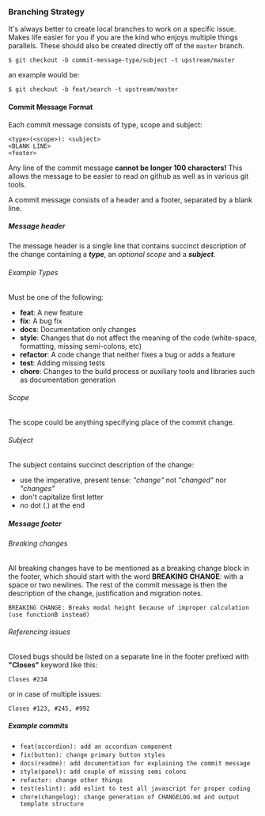 ### Branching Strategy
It's always better to create local branches to work on a specific issue. Makes life easier for you if you are the kind who enjoys multiple things parallels.
These should also be created directly off of the `master` branch.
```
$ git checkout -b commit-message-type/subject -t upstream/master
```

an example would be:
```
$ git checkout -b feat/search -t upstream/master
```

#### Commit Message Format
Each commit message consists of type, scope and subject:
```
<type>(<scope>): <subject>
<BLANK LINE>
<footer>
```

Any line of the commit message **cannot be longer 100 characters!** This allows the message to be easier to read on github as well as in various git tools.

A commit message consists of a header and a footer, separated by a blank line.



##### Message header
The message header is a single line that contains succinct description of the change containing a ***type***, an *optional scope* and a ***subject***.


###### Example Types
Must be one of the following:
- **feat**: A new feature
- **fix**: A bug fix
- **docs**: Documentation only changes
- **style**: Changes that do not affect the meaning of the code (white-space, formatting, missing semi-colons, etc)
- **refactor**: A code change that neither fixes a bug or adds a feature
- **test**: Adding missing tests
- **chore**: Changes to the build process or auxiliary tools and libraries such as documentation generation


###### Scope
The scope could be anything specifying place of the commit change.

###### Subject
The subject contains succinct description of the change:
- use the imperative, present tense: *"change"* not *"changed"* nor *"changes"*
- don't capitalize first letter
- no dot (.) at the end


##### Message footer
###### Breaking changes
All breaking changes have to be mentioned as a breaking change block in the footer, which should start with the word **BREAKING CHANGE**: with a space or two newlines. The rest of the commit message is then the description of the change, justification and migration notes.

`BREAKING CHANGE: Breaks modal height because of improper calculation (use functionB instead)`


###### Referencing issues
Closed bugs should be listed on a separate line in the footer prefixed with **"Closes"** keyword like this:

`Closes #234`

or in case of multiple issues:

`Closes #123, #245, #992`


##### Example commits
- `feat(accordion): add an accordion component`
- `fix(button): change primary button styles`
- `docs(readme): add documentation for explaining the commit message`
- `style(panel): add couple of missing semi colons`
- `refactor: change other things`
- `test(eslint): add eslint to test all javascript for proper coding`
- `chore(changelog): change generation of CHANGELOG.md and output template structure`

